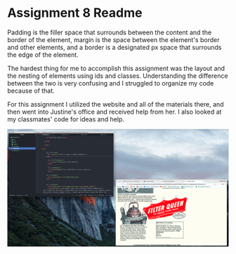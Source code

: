 # Assignment 8 Readme

Padding is the filler space that surrounds between the content and the border of the element, margin is the space between the element's border and other elements, and a border is a designated px space that surrounds the edge of the element.

The hardest thing for me to accomplish this assignment was the layout and the nesting of elements using ids and classes. Understanding the difference between the two is very confusing and I struggled to organize my code because of that.

For this assignment I utilized the website and all of the materials there, and then went into Justine's office and received help from her. I also looked at my classmates' code for ideas and help.

![screenshot](./images/screenshot.png)
